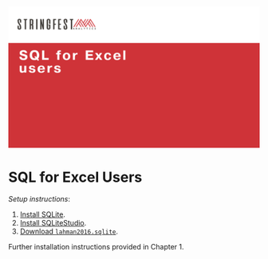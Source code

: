 ![cover](images/cover.png)



# SQL for Excel Users
*Setup instructions*:

1. [Install SQLite](https://www.sqlitetutorial.net/sqlite-tutorial/download-install-sqlite/).
2. [Install SQLiteStudio](https://www.sqlitetutorial.net/sqlite-tutorial/download-install-sqlite/).
3. [Download `lahman2016.sqlite`](https://github.com/jknecht/baseball-archive-sqlite/blob/master/lahman2016.sqlite).

Further installation instructions provided in Chapter 1. 
